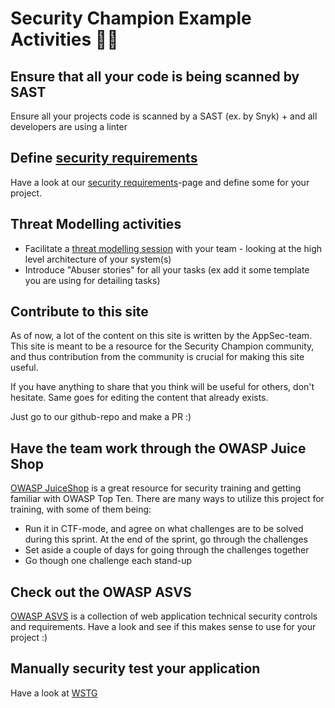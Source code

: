 
# Security Champion Example Activities 🦸‍♀️

## Ensure that all your code is being scanned by SAST

Ensure all your projects code is scanned by a SAST (ex. by Snyk) + and all developers are using a linter

## Define [security requirements](../resources/security_requirements.md)

Have a look at our [security requirements](../resources/security_requirements.md)-page and define some for your project.

## Threat Modelling activities

- Facilitate a [threat modelling session](../resources/threat_modelling.md) with your team - looking at the high level architecture of your system(s)
- Introduce "Abuser stories" for all your tasks (ex add it some template you are using for detailing tasks)

## Contribute to this site

As of now, a lot of the content on this site is written by the AppSec-team. This site is meant to be a resource for the Security Champion community, and thus contribution from the community is crucial for making this site useful.

If you have anything to share that you think will be useful for others, don't hesitate. Same goes for editing the content that already exists.

Just go to our github-repo and make a PR :)

## Have the team work through the OWASP Juice Shop

[OWASP JuiceShop](https://github.com/juice-shop/juice-shop) is a great resource for security training and getting familiar with OWASP Top Ten. There are many ways to utilize this project for training, with some of them being:

- Run it in CTF-mode, and agree on what challenges are to be solved during this sprint. At the end of the sprint, go through the challenges
- Set aside a couple of days for going through the challenges together
- Go though one challenge each stand-up

## Check out the OWASP ASVS

[OWASP ASVS](https://owasp.org/www-project-application-security-verification-standard/) is a collection of web application technical security controls and requirements. Have a look and see if this makes sense to use for your project :)

## Manually security test your application

Have a look at [WSTG](https://owasp.org/www-project-web-security-testing-guide/)
